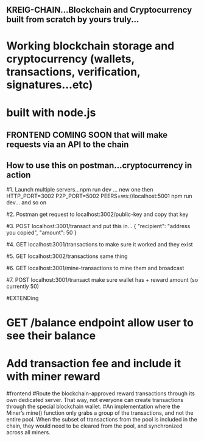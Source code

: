 

## KREIG-CHAIN...Blockchain and Cryptocurrency built from scratch by yours truly...

# Working blockchain storage and cryptocurrency (wallets, transactions, verification, signatures...etc)


# built with node.js

## FRONTEND COMING SOON that will make requests via an API to the chain


## How to use this on postman...cryptocurrency in action

#1. Launch multiple servers...npm run dev ... new one then HTTP_PORT=3002 P2P_PORT=5002 PEERS=ws://localhost:5001 npm run dev... and so on

#2. Postman get request to localhost:3002/public-key and copy that key

#3. POST localhost:3001/transact and put this in...
{
"recipient": "address you copied",
"amount": 50
}

#4. GET localhost:3001/transactions to make sure it worked and they exist

#5. GET localhost:3002/transactions same thing

#6. GET localhost:3001/mine-transactions to mine them and broadcast

#7. POST localhost:3001/transact make sure wallet has + reward amount (so currently 50)

#EXTENDing

# GET /balance endpoint allow user to see their balance

# Add transaction fee and include it with miner reward

#frontend
#Route the blockchain-approved reward transactions through its own dedicated server. That way, not everyone can create transactions through the special blockchain wallet.
#An implementation where the Miner’s mine() function only grabs a group of the transactions, and not the entire pool. When the subset of transactions from the pool is included in the chain, they would need to be cleared from the pool, and synchronized across all miners.
